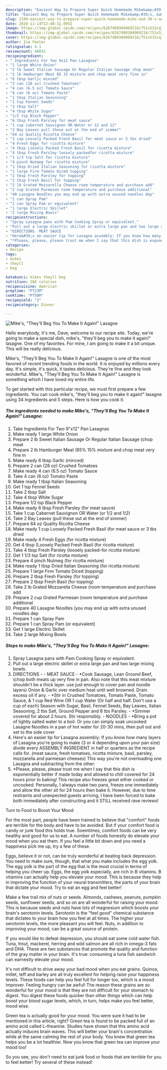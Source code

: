 ```yaml
---
description: "Easiest Way to Prepare Super Quick Homemade Mike&amp;#39;s, &amp;#34;They&amp;#39;ll Beg You To Make It Again!&amp;#34; Lasagne"
title: "Easiest Way to Prepare Super Quick Homemade Mike&amp;#39;s, &amp;#34;They&amp;#39;ll Beg You To Make It Again!&amp;#34; Lasagne"
slug: 2199-easiest-way-to-prepare-super-quick-homemade-mike-and-39-s-and-34-they-and-39-ll-beg-you-to-make-it-again-and-34-lasagne
date: 2020-11-14T12:48:32.095Z
image: https://img-global.cpcdn.com/recipes/6267489304969216/751x532cq70/mikes-theyll-beg-you-to-make-it-again-lasagne-recipe-main-photo.jpg
thumbnail: https://img-global.cpcdn.com/recipes/6267489304969216/751x532cq70/mikes-theyll-beg-you-to-make-it-again-lasagne-recipe-main-photo.jpg
cover: https://img-global.cpcdn.com/recipes/6267489304969216/751x532cq70/mikes-theyll-beg-you-to-make-it-again-lasagne-recipe-main-photo.jpg
author: Ina Fowler
ratingvalue: 4.1
reviewcount: 46031
recipeingredient:
- " Ingredients For Two 9x12 Pan Lasagnas"
- "1 large White Onion"
- "2 lb Sweet Italian Sausage Or Regular Italian Sausage chop meat"
- "2 lb Hamburger Meat 85 15 mixture and chop meat very fine in"
- "6 tbsp Garlic minced"
- "2 can (28 oz) Crushed Tomatoes"
- "4 can (6.5 oz) Tomato Sauce"
- "4 can (6 oz) Tomato Paste"
- "1 tbsp Italian Seasoning"
- "1 tsp Fennel Seeds"
- "2 tbsp Salt"
- "4 tbsp White Sugar"
- "1/2 tsp Black Pepper"
- "6 tbsp Fresh Parsley for meat sauce"
- "1 cup Cabernet Sauvignon OR Water or 12 and 12"
- "2 Bay Leaves pull these out at the end of simmer"
- "64 oz Quality Ricotta Cheese"
- "1 cup Loosely Packed Fresh Basil for meat sauce or 3 tbs dried"
- "4 Fresh Eggs for ricotta mixture"
- "4 tbsp Loosely Packed Fresh Basil for ricotta mixture"
- "4 tbsp Fresh Parsley loosely packedfor ricotta mixture"
- "1 1/3 tsp Salt for ricotta mixture"
- "4 pinch Nutmeg for ricotta mixture"
- "1 tbsp Dried Italian Seasoning for ricotta mixture"
- "1 large Firm Tomato Diced topping"
- "2 tbsp Fresh Parsley for topping"
- "2 tbsp Fresh Basil for topping"
- "2 lb Grated Mozzarella Cheese room temperature and purchase add"
- "2 cup Grated Parmesan room temperature and purchase additional"
- "40 Lasagne Noodles you may end up with extra unused noodles dep"
- "1 can Spray Pam"
- "1 can Spray Pam or equivalent"
- "1 large Electric Skillet"
- "2 large Mixing Bowls"
recipeinstructions:
- "Spray Lasagna pans with Pam Cooking Spray or equivalent."
- "Pull out a large electric skillet or extra large pan and two large mixing bowls."
- "DIRECTIONS  MEAT SAUCE                                                                                *Cook Sausage, Lean Ground Beef, (chop both meats up very fine in pan. Also note that this meat mixture shouldn&#39;t be a thick layer. use just enough to cover pan and noodle layers) Onion &amp; Garlic over medium heat until well browned. Drain excess oil if any. *Stir in Crushed Tomatoes, Tomato Paste, Tomato Sauce, &amp; 1 cup Red Wine OR 1 cup Water (Or half and half. Don&#39;t use a cup of each) Season with Sugar, Basil, Fennel Seeds, Bay Leaves, Italian Seasoning, 2 tbs Salt, Ground Pepper and 8 tbs Parsley. *Simmer covered for about 2 hours. Stir responsibly.                                                                                 NOODLES                                                                                 *Bring a pot of lightly salted water to a boil. Or you can simply soak uncooked Lasagne Noodles in a pan of hot water for 20-30 mins, then pull out and set to the side cover"
- "Here&#39;s an easier tip for Lasagna assembly: If you know how many layers of Lasagna you&#39;re going to make (3 or 4 depending upon your pan size) divide every ASSEMBLY INGREDIENT in half or quarters as the recipe calls for. (meat sauce, fresh tomatoes, ricotta mixture, basil, parsley, mozzarella and parmesan cheeses) This way you&#39;re not overloading one Lasagna and subtracting from the other."
- "*Please, please, please trust me when I say that this dish is exponentially better if made today and allowed to chill covered for 24 hours prior to baking! This recipe also freezes great either cooked or uncooked. Personally, I always make two pans, freeze one immediately and allow the other sit for 24 hours then bake it. However, due to time restraints and unexpected guests arriving, I have been forced to bake both immediately after constructing and it STILL received rave reviews!"
categories:
- Recipe
tags:
- mikes
- theyll
- beg

katakunci: mikes theyll beg 
nutrition: 266 calories
recipecuisine: American
preptime: "PT23M"
cooktime: "PT58M"
recipeyield: "2"
recipecategory: Dinner

---
```



![Mike&#39;s, &#34;They&#39;ll Beg You To Make It Again!&#34; Lasagne](https://img-global.cpcdn.com/recipes/6267489304969216/751x532cq70/mikes-theyll-beg-you-to-make-it-again-lasagne-recipe-main-photo.jpg)

Hello everybody, it's me, Dave, welcome to our recipe site. Today, we're going to make a special dish, mike&#39;s, &#34;they&#39;ll beg you to make it again!&#34; lasagne. One of my favorites. For mine, I am going to make it a bit unique. This will be really delicious.



Mike&#39;s, &#34;They&#39;ll Beg You To Make It Again!&#34; Lasagne is one of the most favored of recent trending foods in the world. It is enjoyed by millions every day. It's simple, it's quick, it tastes delicious. They're fine and they look wonderful. Mike&#39;s, &#34;They&#39;ll Beg You To Make It Again!&#34; Lasagne is something which I have loved my entire life.


To get started with this particular recipe, we must first prepare a few ingredients. You can cook mike&#39;s, &#34;they&#39;ll beg you to make it again!&#34; lasagne using 34 ingredients and 5 steps. Here is how you cook it.

<!--inarticleads1-->

##### The ingredients needed to make Mike&#39;s, &#34;They&#39;ll Beg You To Make It Again!&#34; Lasagne:

1. Take  Ingredients For Two 9&#34;x12&#34; Pan Lasagnas
1. Make ready 1 large White Onion
1. Prepare 2 lb Sweet Italian Sausage Or Regular Italian Sausage (chop meat
1. Prepare 2 lb Hamburger Meat (85% 15% mixture and chop meat very fine in
1. Make ready 6 tbsp Garlic (minced)
1. Prepare 2 can (28 oz) Crushed Tomatoes
1. Make ready 4 can (6.5 oz) Tomato Sauce
1. Take 4 can (6 oz) Tomato Paste
1. Make ready 1 tbsp Italian Seasoning
1. Get 1 tsp Fennel Seeds
1. Take 2 tbsp Salt
1. Take 4 tbsp White Sugar
1. Prepare 1/2 tsp Black Pepper
1. Make ready 6 tbsp Fresh Parsley (for meat sauce)
1. Take 1 cup Cabernet Sauvignon OR Water (or 1/2 and 1/2)
1. Take 2 Bay Leaves (pull these out at the end of simmer)
1. Prepare 64 oz Quality Ricotta Cheese
1. Make ready 1 cup Loosely Packed Fresh Basil (for meat sauce or 3 tbs dried
1. Make ready 4 Fresh Eggs (for ricotta mixture)
1. Get 4 tbsp (Loosely Packed Fresh Basil (for ricotta mixture)
1. Take 4 tbsp Fresh Parsley (loosely packed-for ricotta mixture)
1. Get 1 1/3 tsp Salt (for ricotta mixture)
1. Prepare 4 pinch Nutmeg (for ricotta mixture)
1. Make ready 1 tbsp Dried Italian Seasoning (for ricotta mixture)
1. Prepare 1 large Firm Tomato Diced (topping)
1. Prepare 2 tbsp Fresh Parsley (for topping)
1. Prepare 2 tbsp Fresh Basil (for topping)
1. Take 2 lb Grated Mozzarella Cheese (room temperature and purchase add
1. Prepare 2 cup Grated Parmesan (room temperature and purchase additional
1. Prepare 40 Lasagne Noodles (you may end up with extra unused noodles dep
1. Prepare 1 can Spray Pam
1. Prepare 1 can Spray Pam (or equivalent)
1. Get 1 large Electric Skillet
1. Take 2 large Mixing Bowls




<!--inarticleads2-->

##### Steps to make Mike&#39;s, &#34;They&#39;ll Beg You To Make It Again!&#34; Lasagne:

1. Spray Lasagna pans with Pam Cooking Spray or equivalent.
1. Pull out a large electric skillet or extra large pan and two large mixing bowls.
1. DIRECTIONS -  - MEAT SAUCE -                                                                                *Cook Sausage, Lean Ground Beef, (chop both meats up very fine in pan. Also note that this meat mixture shouldn&#39;t be a thick layer. use just enough to cover pan and noodle layers) Onion &amp; Garlic over medium heat until well browned. Drain excess oil if any. - *Stir in Crushed Tomatoes, Tomato Paste, Tomato Sauce, &amp; 1 cup Red Wine OR 1 cup Water (Or half and half. Don&#39;t use a cup of each) Season with Sugar, Basil, Fennel Seeds, Bay Leaves, Italian Seasoning, 2 tbs Salt, Ground Pepper and 8 tbs Parsley. - *Simmer covered for about 2 hours. Stir responsibly. -                                                                                 NOODLES -                                                                                 *Bring a pot of lightly salted water to a boil. Or you can simply soak uncooked Lasagne Noodles in a pan of hot water for 20-30 mins, then pull out and set to the side cover
1. Here&#39;s an easier tip for Lasagna assembly: If you know how many layers of Lasagna you&#39;re going to make (3 or 4 depending upon your pan size) divide every ASSEMBLY INGREDIENT in half or quarters as the recipe calls for. (meat sauce, fresh tomatoes, ricotta mixture, basil, parsley, mozzarella and parmesan cheeses) This way you&#39;re not overloading one Lasagna and subtracting from the other.
1. *Please, please, please trust me when I say that this dish is exponentially better if made today and allowed to chill covered for 24 hours prior to baking! This recipe also freezes great either cooked or uncooked. Personally, I always make two pans, freeze one immediately and allow the other sit for 24 hours then bake it. However, due to time restraints and unexpected guests arriving, I have been forced to bake both immediately after constructing and it STILL received rave reviews!




Turn to Food to Boost Your Mood


For the most part, people have been trained to believe that "comfort" foods are terrible for the body and have to be avoided. But if your comfort food is candy or junk food this holds true. Soemtimes, comfort foods can be very healthy and good for us to eat. A number of foods honestly do elevate your mood when you eat them. If you feel a little bit down and you need a happiness pick me up, try a few of these.

Eggs, believe it or not, can be truly wonderful at beating back depression. You need to make sure, though, that what you make includes the egg yolk. The egg yolk is the part of the egg that is the most crucial in terms of helping you cheer up. Eggs, the egg yolk especially, are rich in B vitamins. B vitamins can actually help you elevate your mood. This is because they help in improving the function of your neural transmitters, the parts of your brain that dictate your mood. Try to eat an egg and feel better!

Make a few trail mix of nuts or seeds. Almonds, cashews, peanuts, pumpkin seeds, sunflower seeds, and so on are all wonderful for raising your mood. This is because seeds and nuts have lots of magnesium which boosts your brain's serotonin levels. Serotonin is the "feel good" chemical substance that dictates to your brain how you feel at all times. The higher your serotonin levels, the more pleasant you will feel. Nuts, in addition to improving your mood, can be a great source of protein.

If you would like to defeat depression, you should eat some cold water fish. Tuna, trout, mackerel, herring and wild salmon are all rich in omega-3 fats and DHA. These are two substances that promote the quality and function of the gray matter in your brain. It's true: consuming a tuna fish sandwich can earnestly elevate your mood. 

It's not difficult to drive away your bad mood when you eat grains. Quinoa, millet, teff and barley are all truly excellent for helping raise your happiness levels. These foods can help you feel full for longer too, which is a mood improver. Feeling hungry can be awful! The reason these grains are so wonderful for your mood is that they are not difficult for your stomach to digest. You digest these foods quicker than other things which can help boost your blood sugar levels, which, in turn, helps make you feel better, mood wise.

Green tea is actually good for your mood. You were sure it had to be mentioned in this article, right? Green tea is found to be packed full of an amino acid called L-theanine. Studies have shown that this amino acid actually induces brain waves. This will better your brain's concentration while at the same calming the rest of your body. You knew that green tea helps you be a lot healthier. Now you know that green tea can improve your mood too!

So you see, you don't need to eat junk food or foods that are terrible for you to feel better! Try several of these instead!

